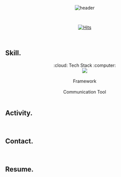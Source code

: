 <div align="center">
  
  ![header](https://capsule-render.vercel.app/api?type=cylinder&color=auto&height=100&section=header&text=Yesong%20Github&fontSize=50)
</div>
<br/>
<div align="center">
  
[![Hits](https://hits.seeyoufarm.com/api/count/incr/badge.svg?url=https%3A%2F%2Fgithub.com%2Fye-song-lee&count_bg=%23F29494&title_bg=%232F2E2E&icon=counter-strike.svg&icon_color=%23E7E7E7&title=hits&edge_flat=false)](https://hits.seeyoufarm.com)
</div>
<br/>

## Skill.
<div align="center">
  :cloud: Tech Stack :computer:
  <br/>
  <img src="https://img.shields.io/badge/MySQL-4479A1?style=for-the-badge&logo=MySQL&logoColor=white">
</div>
<br/>

<div align="center">
  Framework
</div>
<br/>

<div align="center">
  Communication Tool
</div>
<br/>

## Activity.
<br/>

## Contact.
<br/>

## Resume.
<br/>



<!--
**ye-song-lee/ye-song-lee** is a ✨ _special_ ✨ repository because its `README.md` (this file) appears on your GitHub profile.

Here are some ideas to get you started:

- 🔭 I’m currently working on ...
- 🌱 I’m currently learning ...
- 👯 I’m looking to collaborate on ...
- 🤔 I’m looking for help with ...
- 💬 Ask me about ...
- 📫 How to reach me: ...
- 😄 Pronouns: ...
- ⚡ Fun fact: ...
-->
